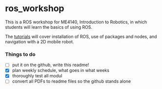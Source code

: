 # ros_workshop
This is a ROS workshop for ME4140, Introduction to Robotics, in which students will learn the basics of using ROS.

The [tutorials](ros_workshop/) will cover installation of ROS, use of packages and nodes, and navigation with a 2D mobile robot. 

### Things to do

- [ ] put it on the github, write this readme!
- [x] plan weekly schedule, what goes in what weeks
- [x] thoroughly test all modul
- [ ] convert all PDFs to readme files so the github stands alone  	
